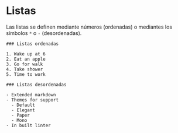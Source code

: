 <!-- markdownlint-disable MD001-->

# Listas

Las listas se definen mediante números (ordenadas) o mediantes los símbolos `*` o `-` (desordenadas).

```demoCode[markdown]
### Listas ordenadas

1. Wake up at 6
2. Eat an apple
3. Go for walk
4. Take shower
5. Time to work

### Listas desordenadas

- Extended markdown
- Themes for support
  - Default
  - Elegant
  - Paper
  - Mono
- In built linter
```
